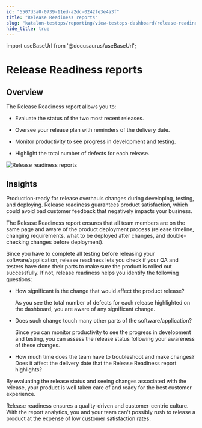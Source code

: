 ```yaml
---
id: "5507d3a0-0739-11ed-a2dc-0242fe3e4a3f"
title: "Release Readiness reports"
slug: "katalon-testops/reporting/view-testops-dashboard/release-readiness-reports"
hide_title: true
---
```

import useBaseUrl from '@docusaurus/useBaseUrl';


# <a id="id_dashboard-release-readiness" class="anchor_top_offset"/><a id="ariaid-title1" class="anchor_top_offset"/>Release Readiness reports


## Overview

<div xmlns="http://www.w3.org/1999/xhtml" className="p">The <span className="ph uicontrol">Release Readiness</span> report allows you to:<ul className="ul"><li className="li"><p className="p">Evaluate the status of the two most recent releases.</p></li><li className="li"><p className="p">Oversee your release plan with reminders of the delivery date.</p></li><li className="li"><p className="p">Monitor productivity to see progress in development and testing.</p></li><li className="li"><p className="p">Highlight the total number of defects for each release.</p></li></ul></div>
<p xmlns="http://www.w3.org/1999/xhtml" className="p"><img className="image" src={useBaseUrl("/bb5d5b30-0d91-11ed-a2dc-0242fe3e4a3f.png")} alt="Release readiness reports" /></p> 

## Insights

<p xmlns="http://www.w3.org/1999/xhtml" className="p">Production-ready for release overhauls changes during developing, testing, and deploying. Release readiness guarantees product satisfaction, which could avoid bad customer feedback that negatively impacts your business.</p> 
<p xmlns="http://www.w3.org/1999/xhtml" className="p">The <span className="ph uicontrol">Release Readiness</span> report ensures that all team members are on the same page and aware of the product deployment process (release timeline, changing requirements, what to be deployed after changes, and double-checking changes before deployment).</p> 
<p xmlns="http://www.w3.org/1999/xhtml" className="p">Since you have to complete all testing before releasing your software/application, release readiness lets you check if your QA and testers have done their parts to make sure the product is rolled out successfully. If not, release readiness helps you identify the following questions:</p> 
<ul xmlns="http://www.w3.org/1999/xhtml" className="ul"><li className="li"><p className="p">How significant is the change that would affect the product release?</p>     <p className="p">As you see the total number of defects for each release highlighted on the dashboard, you are aware of any significant change.</p></li><li className="li"><p className="p">Does such change touch many other parts of the software/application?</p>     <p className="p">Since you can monitor productivity to see the progress in development and testing, you can assess the release status following your awareness of these changes.</p></li><li className="li"><p className="p">How much time does the team have to troubleshoot and make changes? Does it affect the delivery date that the <span className="ph uicontrol">Release Readiness</span> report highlights?</p></li></ul> 
<p xmlns="http://www.w3.org/1999/xhtml" className="p">By evaluating the release status and seeing changes associated with the release, your product is well taken care of and ready for the best customer experience.</p> 
<p xmlns="http://www.w3.org/1999/xhtml" className="p">Release readiness ensures a quality-driven and customer-centric culture. With the report analytics, you and your team can't possibly rush to release a product at the expense of low customer satisfaction rates.</p> 
